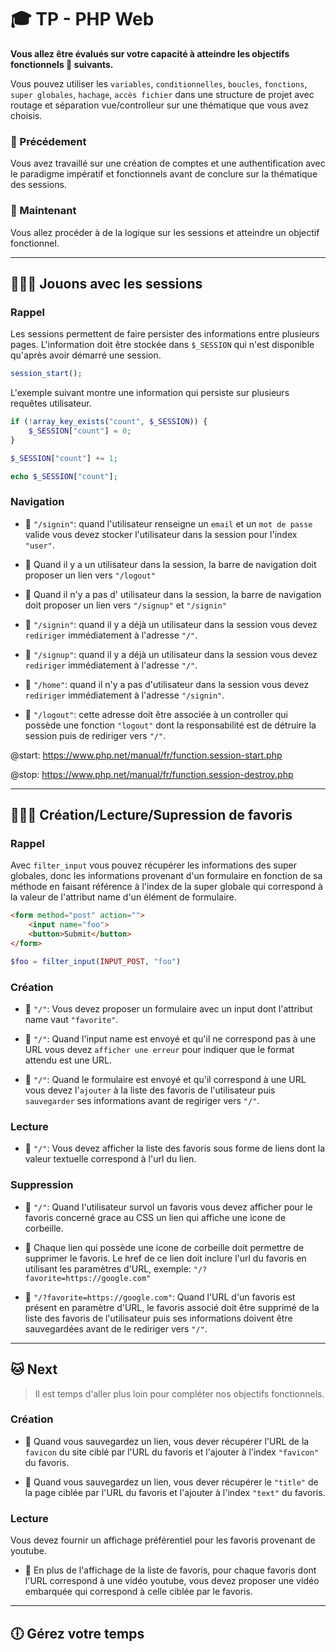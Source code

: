 # 🎓  TP - PHP Web

**Vous allez être évalués sur votre capacité à atteindre les objectifs fonctionnels 📝 suivants.**

Vous pouvez utiliser les `variables`, `conditionnelles`, `boucles`, `fonctions`, `super globales`, `hachage`, `accès fichier` dans une structure de projet avec routage et séparation vue/controlleur sur une thématique que vous avez choisis.

### 🐥 Précédement

Vous avez travaillé sur une création de comptes et une authentification avec le paradigme impératif et fonctionnels avant de conclure sur la thématique des sessions.

### 🦆 Maintenant

Vous allez procéder à de la logique sur les sessions et atteindre un objectif fonctionnel.

___

## 👨🏻‍💻 Jouons avec les sessions

### Rappel

Les sessions permettent de faire persister des informations entre plusieurs pages. L'information doit être stockée dans `$_SESSION` qui n'est disponible qu'après avoir démarré une session.

```php
session_start();
```

L'exemple suivant montre une information qui persiste sur plusieurs requêtes utilisateur.

```php
if (!array_key_exists("count", $_SESSION)) {
    $_SESSION["count"] = 0;
}

$_SESSION["count"] += 1;

echo $_SESSION["count"];
```

### Navigation

* 📝 `"/signin"`: quand l'utilisateur renseigne un `email` et un `mot de passe` valide vous devez stocker l'utilisateur dans la session pour l'index `"user"`.

* 📝 Quand il y a un utilisateur dans la session, la barre de navigation doit proposer un lien vers `"/logout"`

* 📝 Quand il n'y a pas d' utilisateur dans la session, la barre de navigation doit proposer un lien vers `"/signup"` et `"/signin"`

* 📝 `"/signin"`: quand il y a déjà un utilisateur dans la session vous devez `rediriger` immédiatement à l'adresse `"/"`.

* 📝 `"/signup"`: quand il y a déjà un utilisateur dans la session vous devez `rediriger` immédiatement à l'adresse `"/"`.

* 📝 `"/home"`: quand il n'y a pas d'utilisateur dans la session vous devez `rediriger` immédiatement à l'adresse `"/signin"`.

* 📝 `"/logout"`: cette adresse doit être associée à un controller qui possède une fonction `"logout"` dont la responsabilité est de détruire la session puis de rediriger vers `"/"`.

@start: https://www.php.net/manual/fr/function.session-start.php

@stop: https://www.php.net/manual/fr/function.session-destroy.php

___

## 👨🏻‍💻 Création/Lecture/Supression de favoris

### Rappel

Avec `filter_input` vous pouvez récupérer les informations des super globales, donc les informations provenant d'un formulaire en fonction de sa méthode en faisant référence à l'index de la super globale qui correspond à la valeur de l'attribut name d'un élément de formulaire.

```html
<form method="post" action="">
    <input name="foo">
    <button>Submit</button>
</form>
```

```php
$foo = filter_input(INPUT_POST, "foo")
```

### Création

* 📝 `"/"`: Vous devez proposer un formulaire avec un input dont l'attribut name vaut `"favorite"`.

* 📝 `"/"`: Quand l'input name est envoyé et qu'il ne correspond pas à une URL vous devez `afficher une erreur` pour indiquer que le format attendu est une URL.

* 📝 `"/"`: Quand le formulaire est envoyé et qu'il correspond à une URL vous devez l'`ajouter` à la liste des favoris de l'utilisateur puis `sauvegarder` ses informations avant de regiriger vers `"/"`.

### Lecture

* 📝 `"/"`: Vous devez afficher la liste des favoris sous forme de liens dont la valeur textuelle correspond à l'url du lien.


### Suppression

* 📝 `"/"`: Quand l'utilisateur survol un favoris vous devez afficher pour le favoris concerné grace au CSS un lien qui affiche une icone de corbeille.

* 📝 Chaque lien qui possède une icone de corbeille doit permettre de supprimer le favoris. Le href de ce lien doit inclure l'url du favoris en utilisant les paramètres d'URL, exemple: `"/?favorite=https://google.com"`

* 📝 `"/?favorite=https://google.com"`: Quand l'URL d'un favoris est présent en paramètre d'URL, le favoris associé doit être supprimé de la liste des favoris de l'utilisateur puis ses informations doivent être sauvegardées avant de le rediriger vers `"/"`.

___

## 🐱 Next

> Il est temps d'aller plus loin pour compléter nos objectifs fonctionnels.

### Création

* 📝 Quand vous sauvegardez un lien, vous dever récupérer l'URL de la `favicon` du site ciblé par l'URL du favoris et l'ajouter à l'index `"favicon"` du favoris.

* 📝 Quand vous sauvegardez un lien, vous dever récupérer le `"title"` de la page ciblée par l'URL du favoris et l'ajouter à l'index `"text"` du favoris.

### Lecture

Vous devez fournir un affichage préférentiel pour les favoris provenant de youtube.

* 📝 En plus de l'affichage de la liste de favoris, pour chaque favoris dont l'URL correspond à une vidéo youtube, vous devez proposer une vidéo embarquée qui correspond à celle ciblée par le favoris.

___

## 🕕 Gérez votre temps